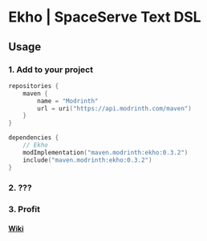 # Ekho | SpaceServe Text DSL

## Usage

### 1. Add to your project
```kotlin
repositories {
    maven { 
        name = "Modrinth"
        url = uri("https://api.modrinth.com/maven")
    }
}

dependencies {
    // Ekho
    modImplementation("maven.modrinth:ekho:0.3.2")
    include("maven.modrinth:ekho:0.3.2")
}
```
### 2. ???

### 3. Profit

#### [Wiki](https://github.com/SpaceServe/spaceserve-ekho/wiki)
